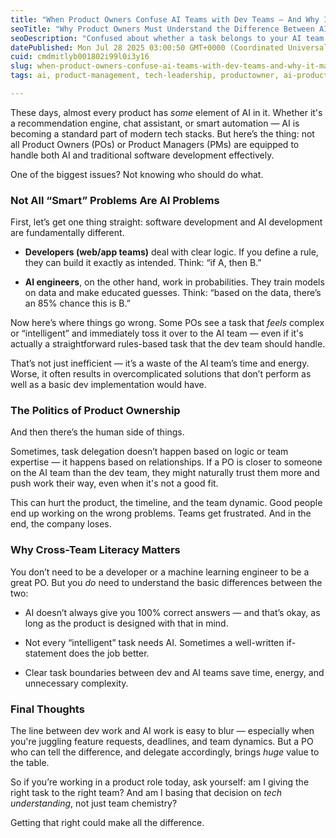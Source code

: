 ```yaml
---
title: "When Product Owners Confuse AI Teams with Dev Teams – And Why It Matters"
seoTitle: "Why Product Owners Must Understand the Difference Between AI and Softw"
seoDescription: "Confused about whether a task belongs to your AI team or dev team? Learn why product owners must understand the difference to avoid costly missteps."
datePublished: Mon Jul 28 2025 03:00:50 GMT+0000 (Coordinated Universal Time)
cuid: cmdmitlyb001802i99l0i3y16
slug: when-product-owners-confuse-ai-teams-with-dev-teams-and-why-it-matters
tags: ai, product-management, tech-leadership, productowner, ai-product-manager, ai-projects

---
```


These days, almost every product has *some* element of AI in it. Whether it's a recommendation engine, chat assistant, or smart automation — AI is becoming a standard part of modern tech stacks. But here’s the thing: not all Product Owners (POs) or Product Managers (PMs) are equipped to handle both AI and traditional software development effectively.

One of the biggest issues? Not knowing who should do what.

### Not All “Smart” Problems Are AI Problems

First, let’s get one thing straight: software development and AI development are fundamentally different.

* **Developers (web/app teams)** deal with clear logic. If you define a rule, they can build it exactly as intended. Think: “if A, then B.”
    
* **AI engineers**, on the other hand, work in probabilities. They train models on data and make educated guesses. Think: “based on the data, there’s an 85% chance this is B.”
    

Now here’s where things go wrong. Some POs see a task that *feels* complex or “intelligent” and immediately toss it over to the AI team — even if it's actually a straightforward rules-based task that the dev team should handle.

That’s not just inefficient — it’s a waste of the AI team’s time and energy. Worse, it often results in overcomplicated solutions that don’t perform as well as a basic dev implementation would have.

### The Politics of Product Ownership

And then there’s the human side of things.

Sometimes, task delegation doesn’t happen based on logic or team expertise — it happens based on relationships. If a PO is closer to someone on the AI team than the dev team, they might naturally trust them more and push work their way, even when it's not a good fit.

This can hurt the product, the timeline, and the team dynamic. Good people end up working on the wrong problems. Teams get frustrated. And in the end, the company loses.

### Why Cross-Team Literacy Matters

You don’t need to be a developer or a machine learning engineer to be a great PO. But you *do* need to understand the basic differences between the two:

* AI doesn’t always give you 100% correct answers — and that’s okay, as long as the product is designed with that in mind.
    
* Not every “intelligent” task needs AI. Sometimes a well-written if-statement does the job better.
    
* Clear task boundaries between dev and AI teams save time, energy, and unnecessary complexity.
    

### Final Thoughts

The line between dev work and AI work is easy to blur — especially when you're juggling feature requests, deadlines, and team dynamics. But a PO who can tell the difference, and delegate accordingly, brings *huge* value to the table.

So if you’re working in a product role today, ask yourself: am I giving the right task to the right team? And am I basing that decision on *tech understanding*, not just team chemistry?

Getting that right could make all the difference.